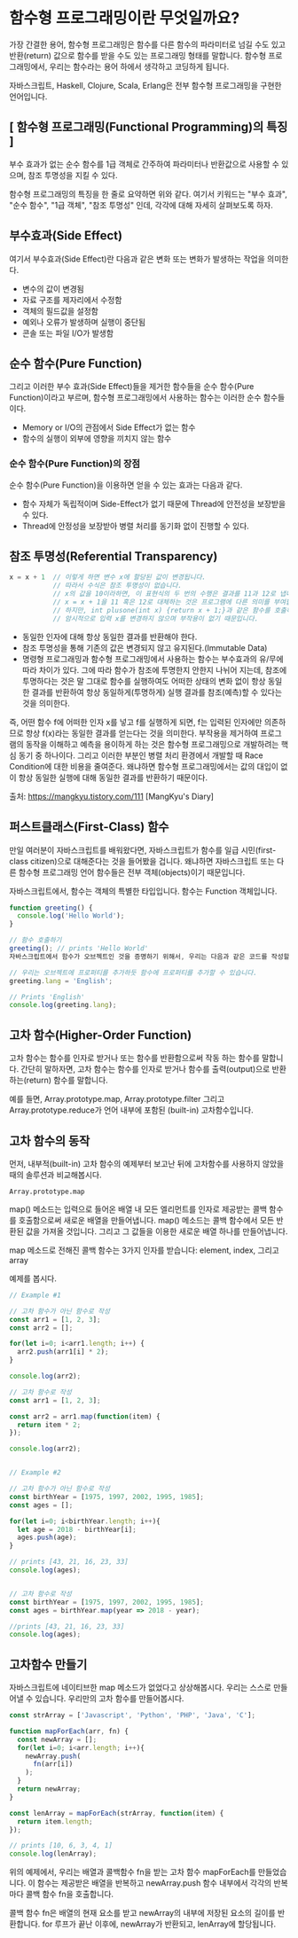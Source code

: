 # 함수형 프로그래밍이란 무엇일까요?
가장 간결한 용어, 함수형 프로그래밍은 함수를 다른 함수의 파라미터로 넘길 수도 있고 반환(return) 값으로 함수를 받을 수도 있는 프로그래밍 형태를 말합니다. 함수형 프로그래밍에서, 우리는 함수라는 용어 하에서 생각하고 코딩하게 됩니다.

자바스크립트, Haskell, Clojure, Scala, Erlang은 전부 함수형 프로그래밍을 구현한 언어입니다.

## [ 함수형 프로그래밍(Functional Programming)의 특징 ]
부수 효과가 없는 순수 함수를 1급 객체로 간주하여 파라미터나 반환값으로 사용할 수 있으며, 참조 투명성을 지킬 수 있다.
 

함수형 프로그래밍의 특징을 한 줄로 요약하면 위와 같다. 여기서 키워드는 "부수 효과", "순수 함수", "1급 객체", "참조 투명성" 인데, 각각에 대해 자세히 살펴보도록 하자.
 

## 부수효과(Side Effect)
여기서 부수효과(Side Effect)란 다음과 같은 변화 또는 변화가 발생하는 작업을 의미한다.

- 변수의 값이 변경됨
- 자료 구조를 제자리에서 수정함
- 객체의 필드값을 설정함
- 예외나 오류가 발생하며 실행이 중단됨
- 콘솔 또는 파일 I/O가 발생함
 

## 순수 함수(Pure Function)
그리고 이러한 부수 효과(Side Effect)들을 제거한 함수들을 순수 함수(Pure Function)이라고 부르며, 함수형 프로그래밍에서 사용하는 함수는 이러한 순수 함수들이다.

- Memory or I/O의 관점에서 Side Effect가 없는 함수
- 함수의 실행이 외부에 영향을 끼치지 않는 함수
 

### 순수 함수(Pure Function)의 장점
순수 함수(Pure Function)을 이용하면 얻을 수 있는 효과는 다음과 같다.

- 함수 자체가 독립적이며 Side-Effect가 없기 때문에 Thread에 안전성을 보장받을 수 있다.
- Thread에 안정성을 보장받아 병렬 처리를 동기화 없이 진행할 수 있다.
 

## 참조 투명성(Referential Transparency)
```javascript
x = x + 1  // 이렇게 하면 변수 x에 할당된 값이 변경됩니다.
           // 따라서 수식은 참조 투명성이 없습니다.
           // x의 값을 10이라하면, 이 표현식의 두 번의 수행은 결과를 11과 12로 냅니다.
           // x = x + 1을 11 혹은 12로 대체하는 것은 프로그램에 다른 의미를 부여합니다
           // 하지만, int plusone(int x) {return x + 1;}과 같은 함수를 호출하는 것은 투명합니다.
           // 암시적으로 입력 x를 변경하지 않으며 부작용이 없기 때문입니다.
```
- 동일한 인자에 대해 항상 동일한 결과를 반환해야 한다.
- 참조 투명성을 통해 기존의 값은 변경되지 않고 유지된다.(Immutable Data)
- 명령형 프로그래밍과 함수형 프로그래밍에서 사용하는 함수는 부수효과의 유/무에 따라 차이가 있다. 그에 따라 함수가 참조에 투명한지 안한지 나뉘어 지는데, 참조에 투명하다는 것은 말 그대로 함수를 실행하여도 어떠한 상태의 변화 없이 항상 동일한 결과를 반환하여 항상 동일하게(투명하게) 실행 결과를 참조(예측)할 수 있다는 것을 의미한다.

즉, 어떤 함수 f에 어떠한 인자 x를 넣고 f를 실행하게 되면, f는 입력된 인자에만 의존하므로 항상 f(x)라는 동일한 결과를 얻는다는 것을 의미한다. 부작용을 제거하여 프로그램의 동작을 이해하고 예측을 용이하게 하는 것은 함수형 프로그래밍으로 개발하려는 핵심 동기 중 하나이다. 그리고 이러한 부분인 병렬 처리 환경에서 개발할 때 Race Condition에 대한 비용을 줄여준다. 왜냐하면 함수형 프로그래밍에서는 값의 대입이 없이 항상 동일한 실행에 대해 동일한 결과를 반환하기 때문이다.



출처: https://mangkyu.tistory.com/111 [MangKyu's Diary]









## 퍼스트클래스(First-Class) 함수
만일 여러분이 자바스크립트를 배워왔다면, 자바스크립트가 함수를 일급 시민(first-class citizen)으로 대해준다는 것을 들어봤을 겁니다. 왜냐하면 자바스크립트 또는 다른 함수형 프로그래밍 언어 함수들은 전부 객체(objects)이기 때문입니다.

자바스크립트에서, 함수는 객체의 특별한 타입입니다. 함수는 Function 객체입니다.

```javascript
function greeting() {
  console.log('Hello World');
}

// 함수 호출하기
greeting(); // prints 'Hello World'
자바스크립트에서 함수가 오브젝트인 것을 증명하기 위해서, 우리는 다음과 같은 코드를 작성할 수 있습니다.

// 우리는 오브젝트에 프로퍼티를 추가하듯 함수에 프로퍼티를 추가할 수 있습니다. 
greeting.lang = 'English';

// Prints 'English'
console.log(greeting.lang);
```


## 고차 함수(Higher-Order Function)
고차 함수는 함수를 인자로 받거나 또는 함수를 반환함으로써 작동 하는 함수를 말합니다. 간단히 말하자면, 고차 함수는 함수를 인자로 받거나 함수를 출력(output)으로 반환하는(return) 함수를 말합니다.

예를 들면, Array.prototype.map, Array.prototype.filter 그리고 Array.prototype.reduce가 언어 내부에 포함된 (built-in) 고차함수입니다.

## 고차 함수의 동작
먼저, 내부적(built-in) 고차 함수의 예제부터 보고난 뒤에 고차함수를 사용하지 않았을 때의 솔루션과 비교해봅시다.

`Array.prototype.map`

map() 메소드는 입력으로 들어온 배열 내 모든 엘리먼트를 인자로 제공받는 콜백 함수를 호출함으로써 새로운 배열을 만들어냅니다. map() 메소드는 콜백 함수에서 모든 반환된 값을 가져올 것입니다. 그리고 그 값들을 이용한 새로운 배열 하나를 만들어냅니다.

map 메소드로 전해진 콜백 함수는 3가지 인자를 받습니다: element, index, 그리고 array

예제를 봅시다.
```javascript
// Example #1

// 고차 함수가 아닌 함수로 작성
const arr1 = [1, 2, 3];
const arr2 = [];

for(let i=0; i<arr1.length; i++) {
  arr2.push(arr1[i] * 2);
}

console.log(arr2);

// 고차 함수로 작성
const arr1 = [1, 2, 3];

const arr2 = arr1.map(function(item) {
  return item * 2;
});

console.log(arr2);


// Example #2

// 고차 함수가 아닌 함수로 작성
const birthYear = [1975, 1997, 2002, 1995, 1985];
const ages = [];

for(let i=0; i<birthYear.length; i++){
  let age = 2018 - birthYear[i];
  ages.push(age);
}

// prints [43, 21, 16, 23, 33]
console.log(ages);


// 고차 함수로 작성
const birthYear = [1975, 1997, 2002, 1995, 1985];
const ages = birthYear.map(year => 2018 - year);

//prints [43, 21, 16, 23, 33]
console.log(ages);
```

## 고차함수 만들기

자바스크립트에 네이티브한 map 메소드가 없었다고 상상해봅시다. 우리는 스스로 만들어낼 수 있습니다. 우리만의 고차 함수를 만들어봅시다.

```javascript
const strArray = ['Javascript', 'Python', 'PHP', 'Java', 'C'];

function mapForEach(arr, fn) {
  const newArray = [];
  for(let i=0; i<arr.length; i++){
    newArray.push(
      fn(arr[i])
    );
  }
  return newArray;
}

const lenArray = mapForEach(strArray, function(item) {
  return item.length;
});

// prints [10, 6, 3, 4, 1]
console.log(lenArray);
```
위의 예제에서, 우리는 배열과 콜백함수 fn을 받는 고차 함수 mapForEach를 만들었습니다. 이 함수는 제공받은 배열을 반복하고 newArray.push 함수 내부에서 각각의 반복마다 콜백 함수 fn을 호출합니다.

콜백 함수 fn은 배열의 현재 요소를 받고 newArray의 내부에 저장된 요소의 길이를 반환합니다. for 루프가 끝난 이후에, newArray가 반환되고, lenArray에 할당됩니다.

